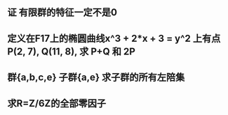 ## 证 有限群的特征一定不是0

## 定义在F17上的椭圆曲线x^3 + 2*x + 3 = y^2 上有点P(2, 7), Q(11, 8), 求 P+Q 和 2P

## 群{a,b,c,e} 子群{a,e} 求子群的所有左陪集

## 求R=Z/6Z的全部零因子